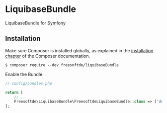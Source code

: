 # LiquibaseBundle
LiquibaseBundle for Symfony

## Installation

Make sure Composer is installed globally, as explained in the
[installation chapter](https://getcomposer.org/doc/00-intro.md)
of the Composer documentation.

```console
$ composer require --dev freesoftde/liquibaseBundle
```

Enable the Bundle:

```php
// config/bundles.php

return [
    // ...
    Freesoftde\LiquibaseBundle\FreesoftdeLiquibaseBundle::class => ['dev' => true, 'test' => true],
];
```